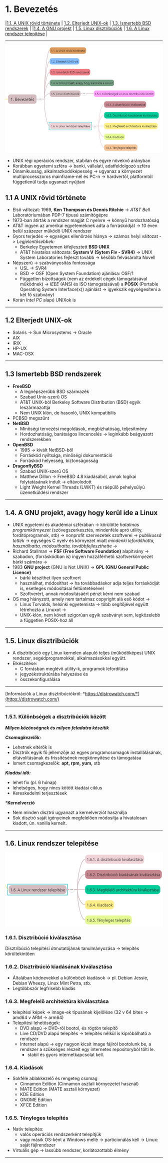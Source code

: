 # 1. Bevezetés

|[1.1. A UNIX rövid története](#11-a-unix-rövid-története) | [1.2. Elterjedt UNIX-ok](#12-elterjedt-unix-ok) | [1.3. Ismertebb BSD rendszerek](#13-ismertebb-bsd-rendszerek) |
|[1.4. A GNU projekt](#14-a-gnu-projekt-avagy-hogy-kerül-ide-a-linux) | [1.5. Linux disztribúciók](#15-linux-disztribúciók) | [1.6. A Linux rendszer telepítése](#16-linux-rendszer-telepítése) |

---

![1](images/1.png)

* UNIX régi operációs rendszer, stabilan és egyre növekvő arányban
* Korábban egyetemi szféra -> banki, vállalati, adatfeldolgozó szféra
* Dinamikusság, alkalmazkodóképesség -> ugyanaz a környezet multiprocesszoros mainframe-nél és PC-n -> hardvertől, platformtól függetlenül tudja ugyanazt nyújtani

## 1.1 A UNIX rövid története

* Első változat: 1969, **Ken Thompson és Dennis Ritchie** -> *AT&T Bell* Laboratóriumában PDP-7 típusú számítógépre
* 1973-ban átírták a rendszer magját C nyelvre -> könnyű hordozhatóság
* AT&T ingyen az amerikai egyetemeknek adta a forráskódját -> 10 éven belül százezer működő UNIX rendszer
* Gyors terjedés -> egységes ellenőrzés hiánya -> számos helyi változat -> *Legjelentősebbek:*
  * Berkeley Egyetemen kifejlesztett **BSD UNIX**
  * AT&T hivatalos változata: **System V (Sytem Fiv - SVR4)** -> UNIX System Laboratories fejleszt tovább -> később felvásárolta Novell
* Népszerű -> szabványosítás fontossága
  * USL -> SVR4
  * BSD -> OSF (Open System Foundation) ajánlása: OSF/1
  * Független bizottságok (nem az érdekelt cégek támogatásával működnek) -> *IEEE* (ANSI és ISO támogatásával) a **POSIX** (Portable Operating System Interface(x)) ajánlást -> igyekszik egységesíteni a két fő szabványt
* Korán *Intel PC* alapú UNIXok is

---

## 1.2 Elterjedt UNIX-ok

* Solaris -> Sun Microsystems -> Oracle
* AIX
* IRIX
* HP-UX
* MAC-OSX

---

## 1.3 Ismertebb BSD rendszerek

* **FreeBSD**
  * A legnépszerűbb BSD származék
  * Szabad Unix-szerű OS
  * AT&T UNIX-ból Berkeley Software Distribution (BSD) egyik leszármazottja
  * Nem UNIX klón, de hasonló, UNIX kompatibilis
* PCBSD megszűnt
* **NetBSD**
  * Minőségi tervezési megoldások, megbízhatóság, teljesítmény
  * Hordozhatóság, barátságos lincencelés -> leginkább beágyazott rendszerekben
* **OpenBSD**
  * 1995 -> kivált NetBSD-ből
  * Forráskód nyíltsága, minőségi dokumentáció
  * Forráskód helyesség, biztonságosság
* **DragonflyBSD**
  * Szabad UNIX-szerű OS
  * Matthew Dillon -> FreeBSD 4.8 kiadásából, annak logikai folytatásának indult -> eltávolodott
  * Light Weight Kernel Threads (LWKT) és ráépülő pehelysúlyú üzenetküldési rendszer

---

## 1.4. A GNU projekt, avagy hogy kerül ide a Linux

* UNIX egyetemi és akadémiai szférában -> körülötte *hatalmas programkörnyezet* (szövegszerkesztés, mindenféle apró utility, fordítóprogramok, stb) -> nonprofit szervezetek szoftverei -> *publikussá tették* -> egységes C nyelv és környezet miatt *mindenki lefordíthatta, használhatta, módosíthatta, továbbfejleszthette* ->
* Richard Stallman -> **FSF (Free Software Foundation)** alapítvány -> szabadon, (forráskódban is) ingyen hozzáférhető szoftverkörnyezet bárki számára ->
* 1983 **GNU project** (GNU is Not UNIX) -> **GPL (GNU General Public Licence)**
  * bárki készíthet ilyen szoftvert
  * használhat, módosíthat -> ha továbbadáskor adja teljes forráskódját is, esetleges módosításai feltüntetésével
  * Szoftverért, annak módosításáért pénzt kérni nem szabad
* OS mag hiányzott, amely nem tartalmaz copyright alá eső kódot ->
  * Linus Torvalds, helsinki egyetemista -> több segítőjével együtt létrehozta a Linuxot ->
  * UNIX-klón, nem követi szigorúan egyik szabványt sem, legközelebb a független POSIX-hoz áll

---

## 1.5. Linux disztribúciók

* A disztribúció egy Linux kernelen alapuló teljes (működőképes) UNIX rendszer, segédprogramokkal, alkalmazásokkal együtt.
* Elkészítése: 
  * C forrásban meglévő utility-k, programok lefordítása
  * jegyzékstruktúrába helyezése és
  * összekonfigurálása

---

[Információk a Linux disztribúciókról: *https://distrowatch.com/*](https://distrowatch.com/)

---

### 1.5.1. Különbségek a disztribúciók között

***Milyen közönségnek és milyen feladatra készítik***

***Csomagkezelők:***
* Lehetnek eltérők is
* Disztrók egyik fő jellemzője az egyes programcsomagok installálásának, eltávolításának és frissítésének megkönnyítése és támogatása
* Ismert csomagkezelők: **apt, rpm, yum,** stb

***Kiadási idő:***
* lehet fix (pl. 6 hónap)
* lehetséges, hogy nincs kötött kiadási ciklus
* Kereskedelmi terjesztések

***Kernelverzió**
* Nem minden disztró ugyanazt a kernelverziót használja
* Sok disztró saját igényeinek megfelelően módosítja a hivatalosan kiadott, ún. vanilla kernelt.

---

## 1.6. Linux rendszer telepítése

![1.6](images/1.6.png)

### 1.6.1. Disztribúció kiválasztása

Disztribúció telepítési útmutatójának tanulmányozása -> telepítés körültekintően

### 1.6.2. Disztribúció kiadásának kiválasztása

* Általában kódnevekkel a különböző kiadások -> pl. Debian Jessie, Debian Wheezy, Linux Mint Petra, stb.
* Legtöbbször legfrisebb kiadás

### 1.6.3. Megfelelő architektúra kiválasztása

* telepítési képek -> image-ek típusának kijelölése (32 v 64 bites -> amd64 v ARM -> arm64)
* Telepítési lehetőségek:
  * DVD alapú -> DVD-ről bootol, és rögtön telepítő
  * Live CD/DVD alapú telepítés -> telepítés nélkül is kipróbálható a rendszer
  * Internet alapú -> egy nagyon kicsit image fájlról bootolunk be, a rendszer a szükséges részeit egy internetes repositoryból tölti le.
    * stabil és gyors internetkapcsolat kell.

### 1.6.4. Kiadások

* Sokféle ablakkezelő és rengeteg csomag
  * Cinnamon Edition (Cinnamon asztali környezetet használ)
  * MATE Edition (MATE asztali környezet)
  * KDE Edition
  * GNOME Edition
  * XFCE Edition

### 1.6.5. Tényleges telepítés

* Natív telepítés: 
  * valós operációs rendszerként telepítjük
  * vagy másik OS-ként a Windows mellé -> particionálás kell -> Linux: saját fájlrendszer
* Virtuális gép -> lassúbb rendszer, korlátozottabb élmény

---